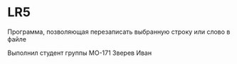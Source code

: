 # LR5

Программа, позволяющая перезаписать выбранную строку или слово в файле

Выполнил студент группы МО-171 Зверев Иван
